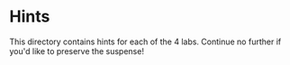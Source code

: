 # Hints

This directory contains hints for each of the 4 labs.  Continue no further if you'd like to preserve the suspense!
